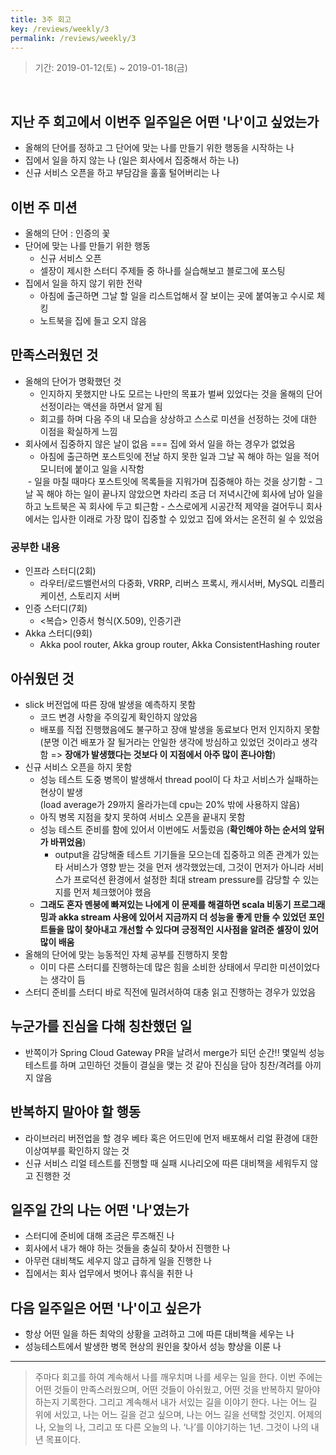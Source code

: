 ```yaml
---
title: 3주 회고
key: /reviews/weekly/3
permalink: /reviews/weekly/3
---
```


> 기간: 2019-01-12(토) ~ 2019-01-18(금)
<br/>

## 지난 주 회고에서 이번주 일주일은 어떤 '나'이고 싶었는가
- 올해의 단어를 정하고 그 단어에 맞는 나를 만들기 위한 행동을 시작하는 나
- 집에서 일을 하지 않는 나 (일은 회사에서 집중해서 하는 나)
- 신규 서비스 오픈을 하고 부담감을 훌훌 털어버리는 나

## 이번 주 미션
- 올해의 단어 : 인증의 꽃
- 단어에 맞는 나를 만들기 위한 행동
  - 신규 서비스 오픈
  - 셀장이 제시한 스터디 주제들 중 하나를 실습해보고 블로그에 포스팅
- 집에서 일을 하지 않기 위한 전략
  - 아침에 출근하면 그날 할 일을 리스트업해서 잘 보이는 곳에 붙여놓고 수시로 체킹
  - 노트북을 집에 들고 오지 않음

## 만족스러웠던 것
- 올해의 단어가 명확했던 것
  - 인지하지 못했지만 나도 모르는 나만의 목표가 벌써 있었다는 것을 올해의 단어 선정이라는 액션을 하면서 알게 됨
  - 회고를 하며 다음 주의 내 모습을 상상하고 스스로 미션을 선정하는 것에 대한 이점을 확실하게 느낌
- 회사에서 집중하지 않은 날이 없음 === 집에 와서 일을 하는 경우가 없었음
  - 아침에 출근하면 포스트잇에 전날 하지 못한 일과 그날 꼭 해야 하는 일을 적어 모니터에 붙이고 일을 시작함<br/>
  <img src=""/>
  - 일을 마칠 때마다 포스트잇에 목록들을 지워가며 집중해야 하는 것을 상기함
  - 그날 꼭 해야 하는 일이 끝나지 않았으면 차라리 조금 더 저녁시간에 회사에 남아 일을 하고 노트북은 꼭 회사에 두고 퇴근함
  - 스스로에게 시공간적 제약을 걸어두니 회사에서는 입사한 이래로 가장 많이 집중할 수 있었고 집에 와서는 온전히 쉴 수 있었음

### 공부한 내용
- 인프라 스터디(2회)
  - 라우터/로드밸런서의 다중화, VRRP, 리버스 프록시, 캐시서버, MySQL 리플리케이션, 스토리지 서버
- 인증 스터디(7회)
  - <복습> 인증서 형식(X.509), 인증기관
- Akka 스터디(9회)
  - Akka pool router, Akka group router, Akka ConsistentHashing router

## 아쉬웠던 것
- slick 버전업에 따른 장애 발생을 예측하지 못함
  - 코드 변경 사항을 주의깊게 확인하지 않았음
  - 배포를 직접 진행했음에도 불구하고 장애 발생을 동료보다 먼저 인지하지 못함 (분명 이건 배포가 잘 될거라는 안일한 생각에 방심하고 있었던 것이라고 생각함 => **장애가 발생했다는 것보다 이 지점에서 아주 많이 혼나야함**)
- 신규 서비스 오픈을 하지 못함
  - 성능 테스트 도중 병목이 발생해서 thread pool이 다 차고 서비스가 실패하는 현상이 발생<br/>
  (load average가 29까지 올라가는데 cpu는 20% 밖에 사용하지 않음)
  - 아직 병목 지점을 찾지 못하여 서비스 오픈을 끝내지 못함
  - 성능 테스트 준비를 함에 있어서 이번에도 서툴렀음 (**확인해야 하는 순서의 앞뒤가 바뀌었음**)
    - output을 감당해줄 테스트 기기들을 모으는데 집중하고 의존 관계가 있는 타 서비스가 영향 받는 것을 먼저 생각했었는데, 그것이 먼저가 아니라 서비스가 프로덕션 환경에서 설정한 최대 stream pressure를 감당할 수 있는지를 먼저 체크했어야 했음
  - **그래도 혼자 멘붕에 빠져있는 나에게 이 문제를 해결하면 scala 비동기 프로그래밍과 akka stream 사용에 있어서 지금까지 더 성능을 좋게 만들 수 있었던 포인트들을 많이 찾아내고 개선할 수 있다며 긍정적인 시사점을 알려준 셀장이 있어 많이 배움**
- 올해의 단어에 맞는 능동적인 자체 공부를 진행하지 못함
  - 이미 다른 스터디를 진행하는데 많은 힘을 소비한 상태에서 무리한 미션이었다는 생각이 듬
- 스터디 준비를 스터디 바로 직전에 밀려서하여 대충 읽고 진행하는 경우가 있었음

## 누군가를 진심을 다해 칭찬했던 일
- 반쪽이가 Spring Cloud Gateway PR을 날려서 merge가 되던 순간!! 몇일씩 성능테스트를 하며 고민하던 것들이 결실을 맺는 것 같아 진심을 담아 칭찬/격려를 아끼지 않음

## 반복하지 말아야 할 행동
- 라이브러리 버전업을 할 경우 베타 혹은 어드민에 먼저 배포해서 리얼 환경에 대한 이상여부를 확인하지 않는 것
- 신규 서비스 리얼 테스트를 진행할 때 실패 시나리오에 따른 대비책을 세워두지 않고 진행한 것

## 일주일 간의 나는 어떤 '나'였는가
- 스터디에 준비에 대해 조금은 루즈해진 나
- 회사에서 내가 해야 하는 것들을 충실히 찾아서 진행한 나
- 아무런 대비책도 세우지 않고 급하게 일을 진행한 나
- 집에서는 회사 업무에서 벗어나 휴식을 취한 나

## 다음 일주일은 어떤 '나'이고 싶은가
- 항상 어떤 일을 하든 최악의 상황을 고려하고 그에 따른 대비책을 세우는 나
- 성능테스트에서 발생한 병목 현상의 원인을 찾아서 성능 향상을 이룬 나

----

> 주마다 회고를 하여 계속해서 나를 깨우치며 나를 세우는 일을 한다. 이번 주에는 어떤 것들이 만족스러웠으며, 어떤 것들이 아쉬웠고, 어떤 것을 반복하지 말아야 하는지 기록한다. 그리고 계속해서 내가 서있는 길을 이야기 한다. 나는 어느 길 위에 서있고, 나는 어느 길을 걷고 싶으며, 나는 어느 길을 선택할 것인지. 어제의 나, 오늘의 나, 그리고 또 다른 오늘의 나. ‘나’를 이야기하는 1년. 그것이 나의 내년 목표이다.
